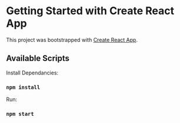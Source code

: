 # Getting Started with Create React App

This project was bootstrapped with [Create React App](https://github.com/facebook/create-react-app).

## Available Scripts

Install Dependancies:

### `npm install`

Run:

### `npm start`



